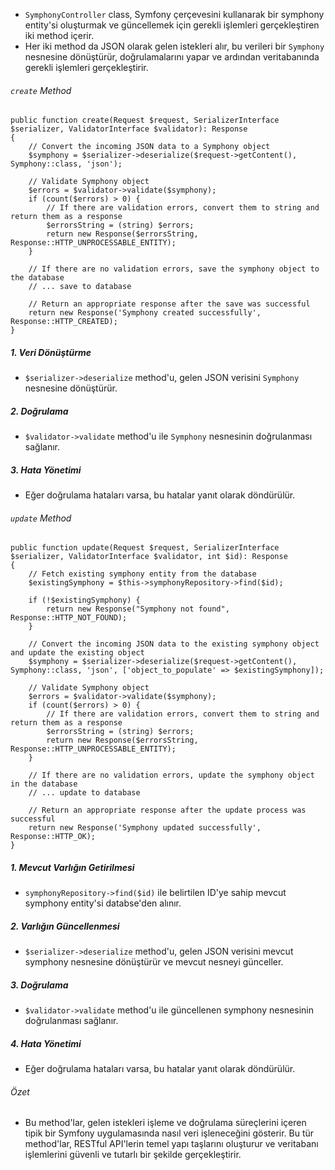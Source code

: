 + `SymphonyController` class, Symfony çerçevesini kullanarak bir symphony entity'si oluşturmak ve güncellemek için gerekli işlemleri gerçekleştiren iki method içerir.
+ Her iki method da JSON olarak gelen istekleri alır, bu verileri bir `Symphony` nesnesine dönüştürür, doğrulamalarını yapar ve ardından veritabanında gerekli işlemleri gerçekleştirir.

###### `create` Method
~~~~~~~
public function create(Request $request, SerializerInterface $serializer, ValidatorInterface $validator): Response
{
    // Convert the incoming JSON data to a Symphony object
    $symphony = $serializer->deserialize($request->getContent(), Symphony::class, 'json');

    // Validate Symphony object
    $errors = $validator->validate($symphony);
    if (count($errors) > 0) {
        // If there are validation errors, convert them to string and return them as a response
        $errorsString = (string) $errors;
        return new Response($errorsString, Response::HTTP_UNPROCESSABLE_ENTITY);
    }

    // If there are no validation errors, save the symphony object to the database
    // ... save to database

    // Return an appropriate response after the save was successful
    return new Response('Symphony created successfully', Response::HTTP_CREATED);
}
~~~~~~~

##### 1. Veri Dönüştürme
+ `$serializer->deserialize` method'u, gelen JSON verisini `Symphony` nesnesine dönüştürür.

##### 2. Doğrulama
+ `$validator->validate` method'u ile `Symphony` nesnesinin doğrulanması sağlanır.

##### 3. Hata Yönetimi
+ Eğer doğrulama hataları varsa, bu hatalar yanıt olarak döndürülür.

###### `update` Method
~~~~~~~
public function update(Request $request, SerializerInterface $serializer, ValidatorInterface $validator, int $id): Response
{
    // Fetch existing symphony entity from the database
    $existingSymphony = $this->symphonyRepository->find($id);

    if (!$existingSymphony) {
        return new Response("Symphony not found", Response::HTTP_NOT_FOUND);
    }

    // Convert the incoming JSON data to the existing symphony object and update the existing object
    $symphony = $serializer->deserialize($request->getContent(), Symphony::class, 'json', ['object_to_populate' => $existingSymphony]);

    // Validate Symphony object
    $errors = $validator->validate($symphony);
    if (count($errors) > 0) {
        // If there are validation errors, convert them to string and return them as a response
        $errorsString = (string) $errors;
        return new Response($errorsString, Response::HTTP_UNPROCESSABLE_ENTITY);
    }

    // If there are no validation errors, update the symphony object in the database
    // ... update to database

    // Return an appropriate response after the update process was successful
    return new Response('Symphony updated successfully', Response::HTTP_OK);
}
~~~~~~~

##### 1. Mevcut Varlığın Getirilmesi
+ `symphonyRepository->find($id)` ile belirtilen ID'ye sahip mevcut symphony entity'si databse'den alınır.

##### 2. Varlığın Güncellenmesi
+ `$serializer->deserialize` method'u, gelen JSON verisini mevcut symphony nesnesine dönüştürür ve mevcut nesneyi günceller.

##### 3. Doğrulama
+ `$validator->validate` method'u ile güncellenen symphony nesnesinin doğrulanması sağlanır.

##### 4. Hata Yönetimi
+ Eğer doğrulama hataları varsa, bu hatalar yanıt olarak döndürülür.

###### Özet
+ Bu method'lar, gelen istekleri işleme ve doğrulama süreçlerini içeren tipik bir Symfony uygulamasında nasıl veri işleneceğini gösterir. Bu tür method'lar, RESTful API'lerin temel yapı taşlarını oluşturur ve veritabanı işlemlerini güvenli ve tutarlı bir şekilde gerçekleştirir.
